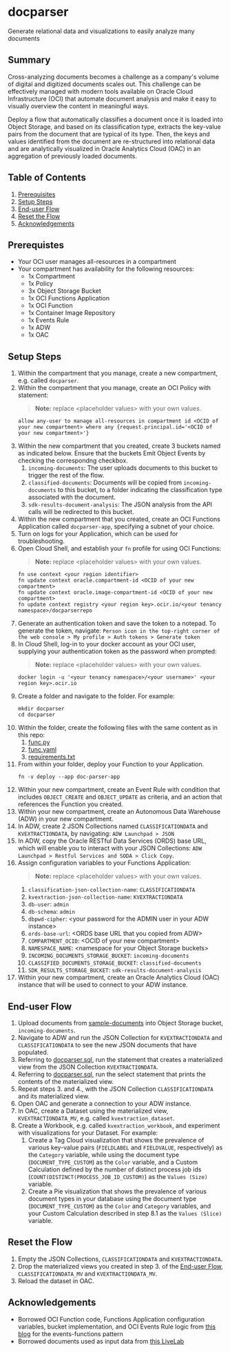 # docparser
Generate relational data and visualizations to easily analyze many documents

## Summary
Cross-analyzing documents becomes a challenge as a company's volume of digital and digitized documents scales out. This challenge can be effectively managed with modern tools available on Oracle Cloud Infrastructure (OCI) that automate document analysis and make it easy to visually overview the content in meaningful ways.

Deploy a flow that automatically classifies a document once it is loaded into Object Storage, and based on its classification type, extracts the key-value pairs from the document that are typical of its type. Then, the keys and values identified from the document are re-structured into relational data and are analytically visualized in Oracle Analytics Cloud (OAC) in an aggregation of previously loaded documents.

## Table of Contents
1. [Prerequisites](#prerequisites)
2. [Setup Steps](#setup-steps)
3. [End-user Flow](#end-user-flow)
4. [Reset the Flow](#reset-the-flow)
5. [Acknowledgements](#acknowledgements)

## Prerequistes
* Your OCI user manages all-resources in a compartment
* Your compartment has availability for the following resources:
  * 1x Compartment
  * 1x Policy
  * 3x Object Storage Bucket
  * 1x OCI Functions Application
  * 1x OCI Function
  * 1x Container Image Repository
  * 1x Events Rule
  * 1x ADW
  * 1x OAC

## Setup Steps
1. Within the compartment that you manage, create a new compartment, e.g. called `docparser`.
2. Within the compartment that you manage, create an OCI Policy with statement:
   > **Note:** replace &lt;placeholder values&gt; with your own values.
   ```
   allow any-user to manage all-resources in compartment id <OCID of your new compartment> where any {request.principal.id='<OCID of your new compartment>'}
   ```
3. Within the new compartment that you created, create 3 buckets named as indicated below. Ensure that the buckets Emit Object Events by checking the correspondng checkbox.
   1. `incoming-documents`: The user uploads documents to this bucket to trigger the rest of the flow.
   2. `classified-documents`: Documents will be copied from `incoming-documents` to this bucket, to a folder indicating the classification type associated with the document.
   3. `sdk-results-document-analysis`: The JSON analysis from the API calls will be redirected to this bucket.
5. Within the new compartment that you created, create an OCI Functions Application called `docparser-app`, specifying a subnet of your choice.
6. Turn on logs for your Application, which can be used for troubleshooting.
7. Open Cloud Shell, and establish your `fn` profile for using OCI Functions:
   > **Note:** replace &lt;placeholder values&gt; with your own values.
   ```
   fn use context <your region identifier>
   fn update context oracle.compartment-id <OCID of your new compartment>
   fn update context oracle.image-compartment-id <OCID of your new compartment>
   fn update context registry <your region key>.ocir.io/<your tenancy namespace>/docparserrepo
   ```
9. Generate an authentication token and save the token to a notepad. To generate the token, navigate: `Person icon in the top-right corner of the web console > My profile > Auth tokens > Generate token`
10. In Cloud Shell, log-in to your docker account as your OCI user, supplying your authentication token as the password when prompted:
    > **Note:** replace &lt;placeholder values&gt; with your own values.
    ```
    docker login -u '<your tenancy namespace>/<your username>' <your region key>.ocir.io
    ```
12. Create a folder and navigate to the folder. For example:
    ```
    mkdir docparser
    cd docparser
    ```
13. Within the folder, create the following files with the same content as in this repo:
    1. [func.py](./cloudfunction/func.py)
    2. [func.yaml](./cloudfunction/func.yaml)
    3. [requirements.txt](./cloudfunction/requirements.txt)
14. From within your folder, deploy your Function to your Application.
    ```
    fn -v deploy --app doc-parser-app
    ```
15. Within your new compartment, create an Event Rule with condition that includes `OBJECT_CREATE` and `OBJECT_UPDATE` as criteria, and an action that references the Function you created.
16. Within your new compartment, create an Autonomous Data Warehouse (ADW) in your new compartment.
17. In ADW, create 2 JSON Collections named `CLASSIFICATIONDATA` and `KVEXTRACTIONDATA`, by navigating: `ADW Launchpad > JSON`
18. In ADW, copy the Oracle RESTful Data Services (ORDS) base URL, which will enable you to interact with your JSON Collections: `ADW Launchpad > Restful Services and SODA > Click Copy`.
19. Assign configuration variables to your Functions Application:
    > **Note:** replace &lt;placeholder values&gt; with your own values.
    1. `classification-json-collection-name`: `CLASSIFICATIONDATA`
    2. `kvextraction-json-collection-name`: `KVEXTRACTIONDATA`
    3. `db-user`: `admin`
    4. `db-schema`: `admin`
    5. `dbpwd-cipher`: &lt;your password for the ADMIN user in your ADW instance&gt;
    6. `ords-base-url`: &lt;ORDS base URL that you copied from ADW&gt;
    7. `COMPARTMENT_OCID`: &lt;OCID of your new compartment&gt;
    8. `NAMESPACE_NAME`: &lt;namespace for your Object Storage buckets&gt;
    9. `INCOMING_DOCUMENTS_STORAGE_BUCKET`: `incoming-documents`
    10. `CLASSIFIED_DOCUMENTS_STORAGE_BUCKET`: `classified-documents`
    11. `SDK_RESULTS_STORAGE_BUCKET`: `sdk-results-document-analysis`
21. Within your new compartment, create an Oracle Analytics Cloud (OAC) instance that will be used to connect to your ADW instance.

## End-user Flow
1. Upload documents from [sample-documents](./sample-documents) into Object Storage bucket, `incoming-documents`.
2. Navigate to ADW and run the JSON Collection for `KVEXTRACTIONDATA` and `CLASSIFICATIONDATA` to see the new JSON documents that have populated.
3. Referring to [docparser.sql](./sql/docparser.sql), run the statement that creates a materialized view from the JSON Collection `KVEXTRACTIONDATA`.
4. Referring to [docparser.sql](./sql/docparser.sql), run the select statement that prints the contents of the materialized view.
5. Repeat steps 3. and 4., with the JSON Collection `CLASSIFICATIONDATA` and its materialized view.
6. Open OAC and generate a connection to your ADW instance.
7. In OAC, create a Dataset using the materialized view, `KVEXTRACTIONDATA_MV`, e.g. called `kvextraction_dataset`.
8. Create a Workbook, e.g. called `kvextraction_workbook`, and experiment with visualizations for your Dataset. For example:
   1. Create a Tag Cloud visualization that shows the prevalence of various key-value pairs (`FIELDLABEL` and `FIELDVALUE`, respectively) as the `Category` variable, while using the document type (`DOCUMENT_TYPE_CUSTOM`) as the `Color` variable, and a Custom Calculation defined by the number of distinct process job ids (`COUNT(DISTINCT(PROCESS_JOB_ID_CUSTOM)`) as the `Values (Size)` variable.
   2. Create a Pie visualization that shows the prevalence of various document types in your database using the document type (`DOCUMENT_TYPE_CUSTOM`) as the `Color` and `Category` variables, and your Custom Calculation described in step 8.1 as the `Values (Slice)` variable.

## Reset the Flow
1. Empty the JSON Collections, `CLASSIFICATIONDATA` and `KVEXTRACTIONDATA`.
2. Drop the materialized views you created in step 3. of the [End-user Flow](#end-user-flow), `CLASSIFICATIONDATA_MV` and `KVEXTRACTIONDATA_MV`.
3. Reload the dataset in OAC.

## Acknowledgements
* Borrowed OCI Function code, Functions Application configuration variables, bucket implementation, and OCI Events Rule logic from [this blog](https://www.ateam-oracle.com/post/automated-document-classification-and-key-value-extraction-using-oci-document-understanding-and-oci-data-labeling-service#Label%20Data%20and%20Create%20Custom%20Model) for the events-functions pattern
* Borrowed documents used as input data from [this LiveLab](https://apexapps.oracle.com/pls/apex/r/dbpm/livelabs/run-workshop?p210_wid=3585&p210_wec=&session=113944798144441)
